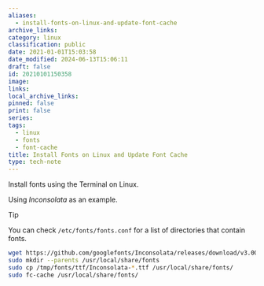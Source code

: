 ```yaml
---
aliases:
  - install-fonts-on-linux-and-update-font-cache
archive_links: 
category: linux
classification: public
date: 2021-01-01T15:03:58
date_modified: 2024-06-13T15:06:11
draft: false
id: 20210101150358
image: 
links: 
local_archive_links: 
pinned: false
print: false
series: 
tags:
  - linux
  - fonts
  - font-cache
title: Install Fonts on Linux and Update Font Cache
type: tech-note
---
```


Install fonts using the Terminal on Linux.

Using _Inconsolata_ as an example.

> [!tip]
> You can check `/etc/fonts/fonts.conf` for a list of directories that contain fonts.

```sh
wget https://github.com/googlefonts/Inconsolata/releases/download/v3.000/fonts_ttf.zip --output-document=/tmp/inconsolata_v3.zip
sudo mkdir --parents /usr/local/share/fonts
sudo cp /tmp/fonts/ttf/Inconsolata-*.ttf /usr/local/share/fonts/
sudo fc-cache /usr/local/share/fonts/
```
